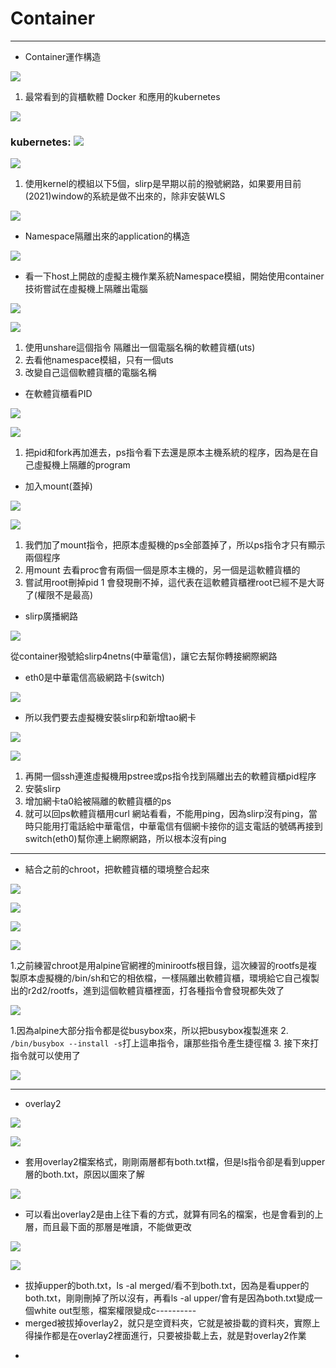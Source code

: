# Container 
---

* Container運作構造

![](https://i.imgur.com/fcArdf3.png)

1. 最常看到的貨櫃軟體 Docker 和應用的kubernetes

![](https://i.imgur.com/Jpd05UG.png)

### kubernetes: ![](https://i.imgur.com/ewQPcx9.png)

![](https://i.imgur.com/9IRq7oe.png)

1. 使用kernel的模組以下5個，slirp是早期以前的撥號網路，如果要用目前(2021)window的系統是做不出來的，除非安裝WLS

![](https://i.imgur.com/wKRTnGJ.png)

* Namespace隔離出來的application的構造

![](https://i.imgur.com/MZYbeKY.png)

*  看一下host上開啟的虛擬主機作業系統Namespace模組，開始使用container技術嘗試在虛擬機上隔離出電腦

![](https://i.imgur.com/Eoeos26.png)

![](https://i.imgur.com/x9nJUbj.png)

1. 使用unshare這個指令 隔離出一個電腦名稱的軟體貨櫃(uts)
2. 去看他namespace模組，只有一個uts
3. 改變自己這個軟體貨櫃的電腦名稱

* 在軟體貨櫃看PID

![](https://i.imgur.com/TrUihX0.png)


![](https://i.imgur.com/EnvNXuJ.png)

1. 把pid和fork再加進去，ps指令看下去還是原本主機系統的程序，因為是在自己虛擬機上隔離的program

* 加入mount(蓋掉)

![](https://i.imgur.com/HE6pk9C.png)

![](https://i.imgur.com/pvCdKjS.png)

1. 我們加了mount指令，把原本虛擬機的ps全部蓋掉了，所以ps指令才只有顯示兩個程序
2. 用mount 去看proc會有兩個一個是原本主機的，另一個是這軟體貨櫃的
3. 嘗試用root刪掉pid 1 會發現刪不掉，這代表在這軟體貨櫃裡root已經不是大哥了(權限不是最高)

* slirp廣播網路

![](https://i.imgur.com/GgF2o4P.png)

從container撥號給slirp4netns(中華電信)，讓它去幫你轉接網際網路
* eth0是中華電信高級網路卡(switch)

![](https://i.imgur.com/9Ez8Pag.png)

* 所以我們要去虛擬機安裝slirp和新增tao網卡

![](https://i.imgur.com/x0EhD5N.png)

![](https://i.imgur.com/PLUpY9C.png)

1. 再開一個ssh連進虛擬機用pstree或ps指令找到隔離出去的軟體貨櫃pid程序
2. 安裝slirp
3. 增加網卡ta0給被隔離的軟體貨櫃的ps 
4. 就可以回ps軟體貨櫃用curl 網站看看，不能用ping，因為slirp沒有ping，當時只能用打電話給中華電信，中華電信有個網卡接你的這支電話的號碼再接到switch(eth0)幫你連上網際網路，所以根本沒有ping 

---

* 結合之前的chroot，把軟體貨櫃的環境整合起來

![](https://i.imgur.com/RaDJvyC.png)

![](https://i.imgur.com/972saqX.png)

![](https://i.imgur.com/1kDTBsP.png)

![](https://i.imgur.com/46S97Xk.png)

1.之前練習chroot是用alpine官網裡的minirootfs根目錄，這次練習的rootfs是複製原本虛擬機的/bin/sh和它的相依檔，一樣隔離出軟體貨櫃，環境給它自己複製出的r2d2/rootfs，進到這個軟體貨櫃裡面，打各種指令會發現都失效了

![](https://i.imgur.com/yuLWB3g.png)

1.因為alpine大部分指令都是從busybox來，所以把busybox複製進來 
2. `/bin/busybox --install -s`打上這串指令，讓那些指令產生捷徑檔
3. 接下來打指令就可以使用了

![](https://i.imgur.com/hTqV0Ln.png)

---

* overlay2

![](https://i.imgur.com/smFmixi.png)

![](https://i.imgur.com/amIDRUn.png)

* 套用overlay2檔案格式，剛剛兩層都有both.txt檔，但是ls指令卻是看到upper層的both.txt，原因以圖來了解

![](https://i.imgur.com/kcdyV1N.jpg)

*  可以看出overlay2是由上往下看的方式，就算有同名的檔案，也是會看到的上層，而且最下面的那層是唯讀，不能做更改

![](https://i.imgur.com/8SAnqv5.png)

![](https://i.imgur.com/cNcW3cM.png)

*  拔掉upper的both.txt，ls -al merged/看不到both.txt，因為是看upper的both.txt，剛剛刪掉了所以沒有，再看ls -al upper/會有是因為both.txt變成一個white out型態，檔案權限變成c----------
*  merged被拔掉overlay2，就只是空資料夾，它就是被掛載的資料夾，實際上得操作都是在overlay2裡面進行，只要被掛載上去，就是對overlay2作業
-

